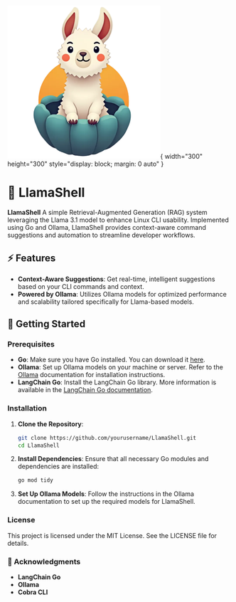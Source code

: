 
![Generated with FLUX](assets/logo.png){ width="300" height="300" style="display: block; margin: 0 auto" }
# 🤔 LlamaShell

**LlamaShell** A simple Retrieval-Augmented Generation (RAG) system leveraging the Llama 3.1 model to enhance Linux CLI usability. Implemented using Go and Ollama, LlamaShell provides context-aware command suggestions and automation to streamline developer workflows.

## ⚡ Features

-   **Context-Aware Suggestions**: Get real-time, intelligent suggestions based on your CLI commands and context.
-   **Powered by Ollama**: Utilizes Ollama models for optimized performance and scalability tailored specifically for Llama-based models.


## 🎉 Getting Started

### Prerequisites

-   **Go**: Make sure you have Go installed. You can download it [here](https://golang.org/dl/).
-   **Ollama**: Set up Ollama models on your machine or server. Refer to the [Ollama](https://ollama.com/) documentation for installation instructions.
-   **LangChain Go**: Install the LangChain Go library. More information is available in the [LangChain Go documentation](https://github.com/langchain-ai/langchain-go).

### Installation

1.  **Clone the Repository**:
    ```bash
    git clone https://github.com/yourusername/LlamaShell.git 
    cd LlamaShell
    ```
2. **Install Dependencies**: Ensure that all necessary Go modules and dependencies are installed:
	```bash
	go mod tidy
3.   **Set Up Ollama Models**: Follow the instructions in the Ollama documentation to set up the required models for LlamaShell.
    
### License

This project is licensed under the MIT License. See the LICENSE file for details.

### 🔗 Acknowledgments

-   **LangChain Go**
-   **Ollama**
-   **Cobra CLI**